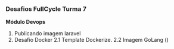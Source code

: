 ### Desafios FullCycle Turma 7

**Módulo Devops**
1. Publicando imagem laravel
2. Desafio Docker
  2.1 Template Dockerize.
  2.2 Imagem GoLang ()